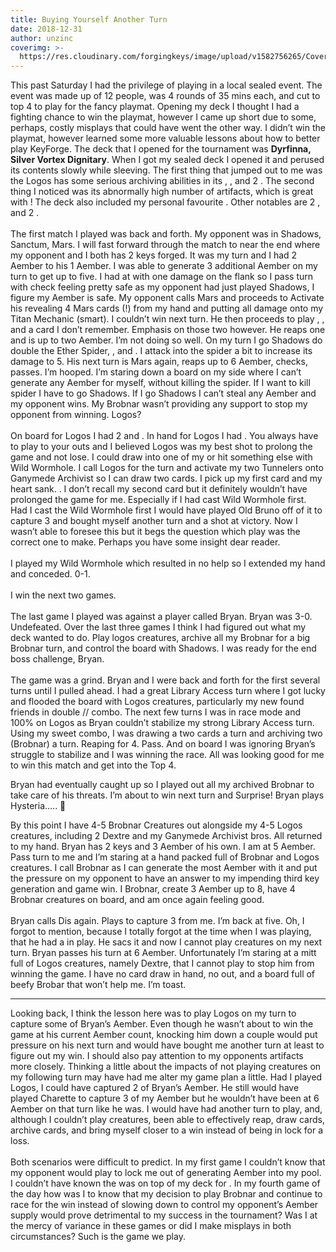```yaml
---
title: Buying Yourself Another Turn
date: 2018-12-31
author: unzinc
coverimg: >-
  https://res.cloudinary.com/forgingkeys/image/upload/v1582756265/Cover%20Images/001_lq9fcp.png
---
```

This past Saturday I had the privilege of playing in a local sealed event. The event was made up of 12 people, was 4 rounds of 35 mins each, and cut to top 4 to play for the fancy <Card name="Wild Wormhole"/> playmat. Opening my deck I thought I had a fighting chance to win the playmat, however I came up short due to some, perhaps, costly misplays that could have went the other way. I didn’t win the playmat, however learned some more valuable lessons about how to better play KeyForge.
<DeckList name="Dyrfinna, Silver Vortex Dignitary"/>
The deck that I opened for the tournament was **Dyrfinna, Silver Vortex Dignitary**. When I got my sealed deck I opened it and perused its contents slowly while sleeving. The first thing that jumped out to me was the Logos has some serious archiving abilities in its <Card name="Random Access Archives"/>, <Card name="Sloppy Labwork"/>, and 2 <Card name="Ganymede Archivist"/>. The second thing I noticed was its abnormally high number of artifacts, which is great with <Card name="Carlo Phantom"/>! The deck also included my personal favourite <Card name="The Warchest"/>. Other notables are 2 <Card name="Spectral Tunneler"/>, and 2 <Card name="Seeker Needle"/>.
<br/>
<br/>
The first match I played was back and forth. My opponent was in Shadows, Sanctum, Mars. I will fast forward through the match to near the end where my opponent and I both has 2 keys forged. It was my turn and I had 2 Aember to his 1 Aember. I was able to generate 3 additional Aember on my turn to get up to five. I had <Card name="Titan Mechanic"/> at with one damage on the flank so I pass turn with check feeling pretty safe as my opponent had just played Shadows, I figure my Aember is safe. My opponent calls Mars and proceeds to Activate his <Card name="Mothergun"/> revealing 4 Mars cards (!) from my hand and putting all damage onto my Titan Mechanic (smart). I couldn’t win next turn. He then proceeds to play <Card name="Ether Spider"/>, <Card name="Grabber Jammer"/>, and a card I don’t remember. Emphasis on those two however. He reaps one and is up to two Aember. I’m not doing so well. On my turn I go Shadows do double <Card name="Seeker Needle"/> the Ether Spider, <Card name="Subtle Maul"/>, and <Card name="Nerve Blast"/>. I attack into the spider a bit to increase its damage to 5. His next turn is Mars again, reaps up to 6 Aember, checks, passes. I’m hooped. I’m staring down a board on my side where I can’t generate any Aember for myself, without killing the spider. If I want to kill spider I have to go Shadows. If I go Shadows I can’t steal any Aember and my opponent wins. My Brobnar wasn’t providing any support to stop my opponent from winning. Logos?
<br/>
  <br/>
On board for Logos I had 2 <Card name="Spectral Tunneler"/> and <Card name="Ganymede Archivist"/>. In hand for Logos I had <Card name="Wild Wormhole"/>. You always have to play to your outs and I believed Logos was my best shot to prolong the game and not lose. I could draw into one of my <Card name="Dextre"/> or hit something else with Wild Wormhole. I call Logos for the turn and activate my two Tunnelers onto Ganymede Archivist so I can draw two cards. I pick up my first card and my heart sank. <Card name="Old Bruno"/>. I don’t recall my second card but it definitely wouldn’t have prolonged the game for me. Especially if I had cast Wild Wormhole first. Had I cast the Wild Wormhole first I would have played Old Bruno off of it to capture 3 and bought myself another turn and a shot at victory. Now I wasn’t able to foresee this but it begs the question which play was the correct one to make. Perhaps you have some insight dear reader.
<br/>
  <br/>
I played my Wild Wormhole which resulted in no help so I extended my hand and conceded. 0-1.
<br/>
  <br/>
I win the next two games.
<br/>
  <br/>
The last game I played was against a player called Bryan. Bryan was 3-0. Undefeated. Over the last three games I think I had figured out what my deck wanted to do. Play logos creatures, archive all my Brobnar for a big Brobnar turn, and control the board with Shadows. I was ready for the end boss challenge, Bryan.
<br/>
  <br/>
The game was a grind. Bryan and I were back and forth for the first several turns until I pulled ahead. I had a great Library Access turn where I got lucky and flooded the board with Logos creatures, particularly my new found friends in double <Card name="Spectral Tunneler"/> // <Card name="Ganymede Archivist"/> combo. The next few turns I was in race mode and 100% on Logos as Bryan couldn’t stabilize my strong Library Access turn. Using my sweet combo, I was drawing a two cards a turn and archiving two (Brobnar) a turn. Reaping for 4. Pass. And on board I was ignoring Bryan’s struggle to stabilize and I was winning the race. All was looking good for me to win this match and get into the Top 4.

<XCards names="Spectral tunneler,ganymede archivist" caption="all aboard the combo train!"/>
 
Bryan had eventually caught up so I played out all my archived Brobnar to take care of his threats. I’m about to win next turn and Surprise! Bryan plays Hysteria….. 🙁

<BigCard name="Hysteria"/>

By this point I have 4-5 Brobnar Creatures out alongside my 4-5 Logos creatures, including 2 Dextre and my Ganymede Archivist bros. All returned to my hand. Bryan has 2 keys and 3 Aember of his own. I am at 5 Aember. Pass turn to me and I’m staring at a hand packed full of Brobnar and Logos creatures. I call Brobnar as I can generate the most Aember with it and put the pressure on my opponent to have an answer to my impending third key generation and game win. I Brobnar, create 3 Aember up to 8, have 4 Brobnar creatures on board, and am once again feeling good.
<br/>
  <br/>
Bryan calls Dis again. Plays <Card name="Charette"/> to capture 3 from me. I’m back at five. Oh, I forgot to mention, because I totally forgot at the time when I was playing, that he had a <Card name="Lifeward"/> in play. He sacs it and now I cannot play creatures on my next turn. Bryan passes his turn at 6 Aember. Unfortunately I’m staring at a mitt full of Logos creatures, namely Dextre, that I cannot play to stop him from winning the game. I have no card draw in hand, no out, and a board full of beefy Brobar that won’t help me. I’m toast.

 ***
Looking back, I think the lesson here was to play Logos on my turn to capture some of Bryan’s Aember. Even though he wasn’t about to win the game at his current Aember count, knocking him down a couple would put pressure on his next turn and would have bought me another turn at least to figure out my win. I should also pay attention to my opponents artifacts more closely. Thinking a little about the impacts of not playing creatures on my following turn may have had me alter my game plan a little. Had I played Logos, I could have captured 2 of Bryan’s Aember. He still would have played Charette to capture 3 of my Aember but he wouldn’t have been at 6 Aember on that turn like he was. I would have had another turn to play, and, although I couldn’t play creatures, been able to effectively reap, draw cards, archive cards, and bring myself closer to a win instead of being in lock for a loss.
<br/>
<br/>
Both scenarios were difficult to predict. In my first game I couldn’t know that my opponent would play <Card name="Ether Spider"/> to lock me out of generating Aember into my pool. I couldn’t have known the <Card name="Old Bruno"/> was on top of my deck for <Card name="Wild Wormhole"/>. In my fourth game of the day how was I to know that my decision to play Brobnar and continue to race for the win instead of slowing down to control my opponent’s Aember supply would prove detrimental to my success in the tournament? Was I at the mercy of variance in these games or did I make misplays in both circumstances? Such is the game we play.
<br/>
<br/>
